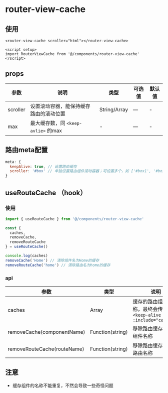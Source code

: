 # router-view-cache

## 使用

``` vue
<router-view-cache scroller="html"></router-view-cache>

<script setup>
import RouterViewCache from '@/components/router-view-cache'
</script>
```

## props

| 参数      | 说明          | 类型      | 可选值                           | 默认值  |
|---------- |-------------- |---------- |--------------------------------  |-------- |
| scroller    | 设置滚动容器，能保持缓存路由的滚动位置 | String/Array | — | - |
| max         | 最大缓存数，同 `<keep-avlie>` 的max | - | — | - |

## 路由meta配置

``` js
meta: {
  keepAlive: true, // 设置路由缓存
  scroller: '#box' // 单独设置路由组件滚动容器；可设置多个，如 ['#box1', '#box2']
}
```

## useRouteCache （hook）

### 使用

``` js
import { useRouteCache } from '@/components/router-view-cache'

const { 
  caches,
  removeCache,
  removeRouteCache
} = useRouteCache()

console.log(caches)
removeCache('Home') // 清除组件名为Home的缓存
removeRouteCache('home') // 清除路由名为home的缓存
```

### api

| 参数              | 类型       |    说明   |
|----------------- |---------- |---------- |
| caches           | Array     | 缓存的路由组件名称，最终会传入 `<keep-alive :include="caches">`    |
| removeCache(componentName)   | Function(string)  | 移除路由缓存；传入组件名称  |
| removeRouteCache(routeName)  | Function(string)  | 移除路由缓存；传入路由名称  |


## 注意

* 缓存组件的名称不能重复，不然会导致一些奇怪问题



